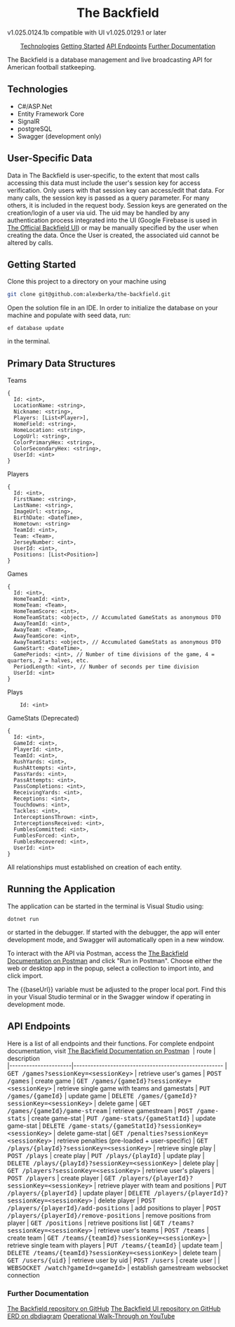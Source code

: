 <h1 align="center" style="font-weight: bold;">The Backfield</h1>
<p>v1.025.0124.1b compatible with UI v1.025.0129.1 or later</p>

<p align="center">
<a href="#tech">Technologies</a>
<a href="#started">Getting Started</a>
<a href="#routes">API Endpoints</a>
<a href="#documentation">Further Documentation</a>
</p>


<p>The Backfield is a database management and live broadcasting API for American football statkeeping.</p>


<h2 id="technologies">Technologies</h2>

- C#/ASP.Net
- Entity Framework Core
- SignalR
- postgreSQL
- Swagger (development only)

<h2>User-Specific Data</h2>

Data in The Backfield is user-specific, to the extent that most calls accessing this data must include the user's session key for access verification. Only users with that session key can access/edit that data. For many calls, the session key is passed as a query parameter. For many others, it is included in the request body. 
Session keys are generated on the creation/login of a user via uid. The uid may be handled by any authentication process integrated into the UI (Google Firebase is used in [The Official Backfield UI](http://github.com/alexberka/the-backfield-ui)) or may be manually specified by the user when creating the data. Once the User is created, the associated uid cannot be altered by calls.

<h2 id="started">Getting Started</h2>

Clone this project to a directory on your machine using

```bash
git clone git@github.com:alexberka/the-backfield.git
```

Open the solution file in an IDE. In order to initialize the database on your machine and populate with seed data, run:

```
ef database update
```

in the terminal.

<h2>Primary Data Structures</h2>

Teams

```
{
  Id: <int>,
  LocationName: <string>,
  Nickname: <string>,
  Players: [List<Player>],
  HomeField: <string>,
  HomeLocation: <string>,
  LogoUrl: <string>,
  ColorPrimaryHex: <string>,
  ColorSecondaryHex: <string>,
  UserId: <int>
}
```

Players

```
{
  Id: <int>,
  FirstName: <string>,
  LastName: <string>,
  ImageUrl: <string>,
  BirthDate: <DateTime>,
  Hometown: <string>
  TeamId: <int>,
  Team: <Team>,
  JerseyNumber: <int>,
  UserId: <int>,
  Positions: [List<Position>]
}
```

Games

```
{
  Id: <int>,
  HomeTeamId: <int>,
  HomeTeam: <Team>,
  HomeTeamScore: <int>,
  HomeTeamStats: <object>, // Accumulated GameStats as anonymous DTO
  AwayTeamId: <int>,
  AwayTeam: <Team>,
  AwayTeamScore: <int>,
  AwayTeamStats: <object>, // Accumulated GameStats as anonymous DTO
  GameStart: <DateTime>,
  GamePeriods: <int>, // Number of time divisions of the game, 4 = quarters, 2 = halves, etc.
  PeriodLength: <int>, // Number of seconds per time division
  UserId: <int>
}
```

Plays

```
	Id: <int>
```

GameStats (Deprecated)

```
{
  Id: <int>,
  GameId: <int>,
  PlayerId: <int>,
  TeamId: <int>,
  RushYards: <int>,
  RushAttempts: <int>,
  PassYards: <int>,
  PassAttempts: <int>,
  PassCompletions: <int>,
  ReceivingYards: <int>,
  Receptions: <int>,
  Touchdowns: <int>,
  Tackles: <int>,
  InterceptionsThrown: <int>,
  InterceptionsReceived: <int>,
  FumblesCommitted: <int>,
  FumblesForced: <int>,
  FumblesRecovered: <int>,
  UserId: <int>
}
```

All relationships must established on creation of each entity.

<h2>Running the Application</h2>

The application can be started in the terminal is Visual Studio using:

```
dotnet run
```

or started in the debugger. If started with the debugger, the app will enter development mode, and Swagger will automatically open in a new window.

To interact with the API via Postman, access the [The Backfield Documentation on Postman](https://documenter.getpostman.com/view/31791227/2sAYBYgWGq) and click "Run in Postman". Choose either the web or desktop app in the popup, select a collection to import into, and click import.

The {{baseUrl}} variable must be adjusted to the proper local port. Find this in your Visual Studio terminal or in the Swagger window if operating in development mode.

<h2 id="routes">API Endpoints</h2>

Here is a list of all endpoints and their functions.
For complete endpoint documentation, visit [The Backfield Documentation on Postman](https://documenter.getpostman.com/view/31791227/2sAYBYgWGq)
​
| route               | description                                          
|----------------------|-----------------------------------------------------
| <kbd>GET /games?sessionKey=\<sessionKey\></kbd>     | retrieve user's games
| <kbd>POST /games</kbd>     | create game
| <kbd>GET /games/{gameId}?sessionKey=\<sessionKey\></kbd>     | retrieve single game with teams and gamestats
| <kbd>PUT /games/{gameId}</kbd>     | update game
| <kbd>DELETE /games/{gameId}?sessionKey=\<sessionKey\></kbd>     | delete game
| <kbd>GET /games/{gameId}/game-stream</kbd>	| retrieve gamestream
| <kbd>POST /game-stats</kbd>     | create game-stat
| <kbd>PUT /game-stats/{gameStatId}</kbd>     | update game-stat
| <kbd>DELETE /game-stats/{gameStatId}?sessionKey=\<sessionKey\></kbd>     | delete game-stat
| <kbd>GET /penalties?sessionKey=\<sessionKey\></kbd>	| retrieve penalties (pre-loaded + user-specific)
| <kbd>GET /plays/{playId}?sessionKey=\<sessionKey\></kbd>	| retrieve single play
| <kbd>POST /plays</kbd>	| create play
| <kbd>PUT /plays/{playId}</kbd>	| update play
| <kbd>DELETE /plays/{playId}?sessionKey=\<sessionKey\></kbd>	| delete play
| <kbd>GET /players?sessionKey=\<sessionKey\></kbd>     | retrieve user's players
| <kbd>POST /players</kbd>     | create player
| <kbd>GET /players/{playerId}?sessionKey=\<sessionKey\></kbd>     | retrieve player with team and positions
| <kbd>PUT /players/{playerId}</kbd>     | update player
| <kbd>DELETE /players/{playerId}?sessionKey=\<sessionKey\></kbd>     | delete player
| <kbd>POST /players/{playerId}/add-positions</kbd>     | add positions to player
| <kbd>POST /players/{playerId}/remove-positions</kbd>     | remove positions from player
| <kbd>GET /positions</kbd>     | retrieve positions list
| <kbd>GET /teams?sessionKey=\<sessionKey\></kbd>     | retrieve user's teams
| <kbd>POST /teams</kbd>     | create team
| <kbd>GET /teams/{teamId}?sessionKey=\<sessionKey\></kbd>     | retrieve single team with players
| <kbd>PUT /teams/{teamId}</kbd>     | update team
| <kbd>DELETE /teams/{teamId}?sessionKey=\<sessionKey\></kbd>     | delete team
| <kbd>GET /users/{uid}</kbd>     | retrieve user by uid
| <kbd>POST /users</kbd>     | create user
|
| <kbd>WEBSOCKET /watch?gameId=\<gameId\></kbd>	| establish gamestream websocket connection


<h3 id="documentation">Further Documentation</h3>

[The Backfield repository on GitHub](http://github.com/alexberka/the-backfield)
[The Backfield UI repository on GitHub](http://github.com/alexberka/the-backfield-ui)
[ERD on dbdiagram](https://dbdiagram.io/d/The-Backfield-6732a4d0e9daa85aca1861f6)
[Operational Walk-Through on YouTube](https://www.youtube.com/watch?v=bem_ITHckJQ)
